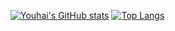 [![Youhai's GitHub stats](https://github-readme-stats-git-master-altair59s-projects.vercel.app/api?username=Altair59&hide=stars&theme=radical&include_all_commits=true)](https://github.com/Altair59/github-readme-stats)
[![Top Langs](https://github-readme-stats-git-master-altair59s-projects.vercel.app/api/top-langs/?username=Altair59&hide=css)](https://github.com/Altair59/github-readme-stats)
